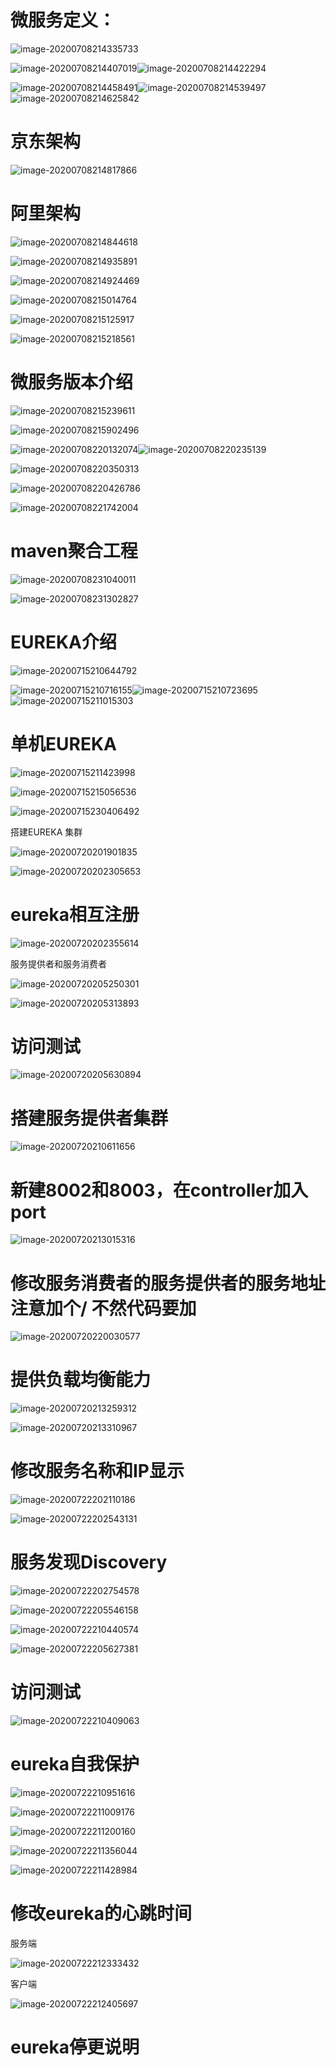 # 微服务定义：

![image-20200708214335733](typora-user-images/image-20200708214335733.png)

![image-20200708214407019](typora-user-images/image-20200708214407019.png)![image-20200708214422294](typora-user-images/image-20200708214422294.png)

![image-20200708214458491](typora-user-images/image-20200708214458491.png)![image-20200708214539497](typora-user-images/image-20200708214539497.png)![image-20200708214625842](typora-user-images/image-20200708214625842.png)





# 京东架构

![image-20200708214817866](typora-user-images/image-20200708214817866.png)



# 阿里架构

![image-20200708214844618](typora-user-images/image-20200708214844618.png)



![image-20200708214935891](typora-user-images/image-20200708214935891.png)

![image-20200708214924469](typora-user-images/image-20200708214924469.png)





![image-20200708215014764](typora-user-images/image-20200708215014764.png)

![image-20200708215125917](typora-user-images/image-20200708215125917.png)



![image-20200708215218561](typora-user-images/image-20200708215218561.png)







# 微服务版本介绍





![image-20200708215239611](typora-user-images/image-20200708215239611.png)



![image-20200708215902496](typora-user-images/image-20200708215902496.png) 

![image-20200708220132074](typora-user-images/image-20200708220132074.png)![image-20200708220235139](typora-user-images/image-20200708220235139.png)

![image-20200708220350313](typora-user-images/image-20200708220350313.png)

![image-20200708220426786](typora-user-images/image-20200708220426786.png) 

![image-20200708221742004](typora-user-images/image-20200708221742004.png) 





# maven聚合工程

![image-20200708231040011](typora-user-images/image-20200708231040011.png)



![image-20200708231302827](typora-user-images/image-20200708231302827.png)





# EUREKA介绍

![image-20200715210644792](typora-user-images/image-20200715210644792.png)

![image-20200715210716155](typora-user-images/image-20200715210716155.png)![image-20200715210723695](typora-user-images/image-20200715210723695.png)![image-20200715211015303](typora-user-images/image-20200715211015303.png)



# 单机EUREKA

![image-20200715211423998](typora-user-images/image-20200715211423998.png)





![image-20200715215056536](typora-user-images/image-20200715215056536.png)

 

![image-20200715230406492](typora-user-images/image-20200715230406492.png)





搭建EUREKA 集群

![image-20200720201901835](typora-user-images/image-20200720201901835.png)



![image-20200720202305653](typora-user-images/image-20200720202305653.png)

# eureka相互注册

![image-20200720202355614](typora-user-images/image-20200720202355614.png)

服务提供者和服务消费者

![image-20200720205250301](typora-user-images/image-20200720205250301.png)

![image-20200720205313893](typora-user-images/image-20200720205313893.png)

# 访问测试

![image-20200720205630894](typora-user-images/image-20200720205630894.png)



# 搭建服务提供者集群



![image-20200720210611656](typora-user-images/image-20200720210611656.png)

# 新建8002和8003，在controller加入port

![image-20200720213015316](typora-user-images/image-20200720213015316.png)

# 修改服务消费者的服务提供者的服务地址 注意加个/  不然代码要加

![image-20200720220030577](typora-user-images/image-20200720220030577.png)



# 提供负载均衡能力

![image-20200720213259312](typora-user-images/image-20200720213259312.png)

![image-20200720213310967](typora-user-images/image-20200720213310967.png)

# 修改服务名称和IP显示

![image-20200722202110186](typora-user-images/image-20200722202110186.png)

![image-20200722202543131](typora-user-images/image-20200722202543131.png)

# 服务发现Discovery

![image-20200722202754578](typora-user-images/image-20200722202754578.png)



![image-20200722205546158](typora-user-images/image-20200722205546158.png)

![image-20200722210440574](typora-user-images/image-20200722210440574.png)

![image-20200722205627381](typora-user-images/image-20200722205627381.png)

# 访问测试

![image-20200722210409063](typora-user-images/image-20200722210409063.png)





# eureka自我保护

![image-20200722210951616](typora-user-images/image-20200722210951616.png)

![image-20200722211009176](typora-user-images/image-20200722211009176.png)

![image-20200722211200160](typora-user-images/image-20200722211200160.png)

![image-20200722211356044](typora-user-images/image-20200722211356044.png)

![image-20200722211428984](typora-user-images/image-20200722211428984.png)



# 修改eureka的心跳时间

服务端

![image-20200722212333432](typora-user-images/image-20200722212333432.png)

客户端

![image-20200722212405697](typora-user-images/image-20200722212405697.png)

# eureka停更说明

